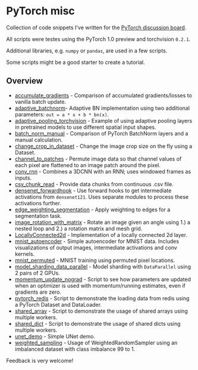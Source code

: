 # PyTorch misc
Collection of code snippets I've written for the [PyTorch discussion board](https://discuss.pytorch.org/).

All scripts were testes using the PyTorch 1.0 preview and torchvision `0.2.1`.

Additional libraries, e.g. `numpy` or `pandas`, are used in a few scripts.

Some scripts might be a good starter to create a tutorial.

## Overview

  * [accumulate_gradients](https://github.com/ptrblck/pytorch_misc/blob/master/accumulate_gradients.py) - Comparison of accumulated gradients/losses to vanilla batch update.
  * [adaptive_batchnorm](https://github.com/ptrblck/pytorch_misc/blob/master/adaptive_batchnorm.py)- Adaptive BN implementation using two additional parameters: `out = a * x + b * bn(x)`.
  * [adaptive_pooling_torchvision](https://github.com/ptrblck/pytorch_misc/blob/master/adaptive_pooling_torchvision.py) - Example of using adaptive pooling layers in pretrained models to use different spatial input shapes.
  * [batch_norm_manual](https://github.com/ptrblck/pytorch_misc/blob/master/batch_norm_manual.py) - Comparison of PyTorch BatchNorm layers and a manual calculation.
  * [change_crop_in_dataset](https://github.com/ptrblck/pytorch_misc/blob/master/change_crop_in_dataset.py) - Change the image crop size on the fly using a Dataset.
  * [channel_to_patches](https://github.com/ptrblck/pytorch_misc/blob/master/channel_to_patches.py) - Permute image data so that channel values of each pixel are flattened to an image patch around the pixel.
  * [conv_rnn](https://github.com/ptrblck/pytorch_misc/blob/master/conv_rnn.py) - Combines a 3DCNN with an RNN; uses windowed frames as inputs.
  * [csv_chunk_read](https://github.com/ptrblck/pytorch_misc/blob/master/csv_chunk_read.py) - Provide data chunks from continuous .csv file.
  * [densenet_forwardhook](https://github.com/ptrblck/pytorch_misc/blob/master/densenet_forwardhook.py) - Use forward hooks to get intermediate activations from `densenet121`. Uses separate modules to process these activations further.
  * [edge_weighting_segmentation](https://github.com/ptrblck/pytorch_misc/blob/master/edge_weighting_segmentation.py) - Apply weighting to edges for a segmentation task.
  * [image_rotation_with_matrix](https://github.com/ptrblck/pytorch_misc/blob/master/image_rotation_with_matrix.py) - Rotate an image given an angle using 1.) a nested loop and 2.) a rotation matrix and mesh grid.
  * [LocallyConnected2d](https://github.com/ptrblck/pytorch_misc/blob/master/LocallyConnected2d.py) - Implementation of a locally connected 2d layer.
  * [mnist_autoencoder](https://github.com/ptrblck/pytorch_misc/blob/master/mnist_autoencoder.py) - Simple autoencoder for MNIST data. Includes visualizations of output images, intermediate activations and conv kernels.
  * [mnist_permuted](https://github.com/ptrblck/pytorch_misc/blob/master/mnist_permuted.py) - MNIST training using permuted pixel locations.
  * [model_sharding_data_parallel](https://github.com/ptrblck/pytorch_misc/blob/master/model_sharding_data_parallel.py) - Model sharding with `DataParallel` using 2 pairs of 2 GPUs.
  * [momentum_update_nograd](https://github.com/ptrblck/pytorch_misc/blob/master/momentum_update_nograd.py) - Script to see how parameters are updated when an optimizer is used with momentum/running estimates, even if gradients are zero.
  * [pytorch_redis](https://github.com/ptrblck/pytorch_misc/blob/master/pytorch_redis.py) - Script to demonstrate the loading data from redis using a PyTorch Dataset and DataLoader.
  * [shared_array](https://github.com/ptrblck/pytorch_misc/blob/master/shared_array.py) - Script to demonstrate the usage of shared arrays using multiple workers.
  * [shared_dict](https://github.com/ptrblck/pytorch_misc/blob/master/shared_dict.py) - Script to demonstrate the usage of shared dicts using multiple workers.
  * [unet_demo](https://github.com/ptrblck/pytorch_misc/blob/master/unet_demo.py) - Simple UNet demo.
  * [weighted_sampling](https://github.com/ptrblck/pytorch_misc/blob/master/weighted_sampling.py) - Usage of WeightedRandomSampler using an imbalanced dataset with class imbalance 99 to 1.


Feedback is very welcome!
